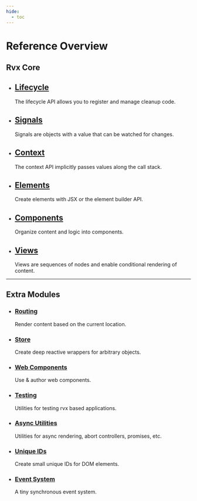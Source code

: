 ```yaml
---
hide:
  - toc
---
```


# Reference Overview

## Rvx Core

<div class="grid cards" markdown>

- ## [Lifecycle](./lifecycle.md)
	The lifecycle API allows you to register and manage cleanup code.

- ## [Signals](./signals.md)
	Signals are objects with a value that can be watched for changes.

- ## [Context](./context.md)
	The context API implicitly passes values along the call stack.

- ## [Elements](./elements.md)
	Create elements with JSX or the element builder API.

- ## [Components](./components.md)
	Organize content and logic into components.

- ## [Views](./views/index.md)
	Views are sequences of nodes and enable conditional rendering of content.

</div>

---

## Extra Modules

<div class="grid cards" markdown>

- ### [Routing](./routing.md)
	Render content based on the current location.

- ### [Store](./store.md)
	Create deep reactive wrappers for arbitrary objects.

- ### [Web Components](./web-components.md)
	Use & author web components.

- ### [Testing](./testing.md)
	Utilities for testing rvx based applications.

- ### [Async Utilities](./async-utilities/async.md)
	Utilities for async rendering, abort controllers, promises, etc.

- ### [Unique IDs](./ids.md)
	Create small unique IDs for DOM elements.

- ### [Event System](./events.md)
	A tiny synchronous event system.

</div>
